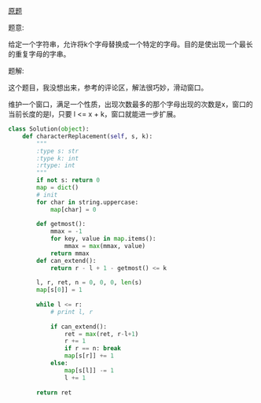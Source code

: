 [原题](https://leetcode.com/problems/longest-repeating-character-replacement)

题意:

给定一个字符串，允许将k个字母替换成一个特定的字母。目的是使出现一个最长的重复字母的字串。


题解:

这个题目，我没想出来，参考的评论区，解法很巧妙，滑动窗口。

维护一个窗口，满足一个性质，出现次数最多的那个字母出现的次数是x，窗口的当前长度的是l，只要 l <= x + k，窗口就能进一步扩展。


```Python
class Solution(object):
    def characterReplacement(self, s, k):
        """
        :type s: str
        :type k: int
        :rtype: int
        """
        if not s: return 0
        map = dict()
        # init
        for char in string.uppercase:
            map[char] = 0
        
        def getmost():
            mmax = -1
            for key, value in map.items():
                mmax = max(mmax, value)
            return mmax
        def can_extend():
            return r - l + 1 - getmost() <= k
        
        l, r, ret, n = 0, 0, 0, len(s)
        map[s[0]] = 1
        
        while l <= r:
            # print l, r
            
            if can_extend():
                ret = max(ret, r-l+1)
                r += 1
                if r == n: break
                map[s[r]] += 1
            else:
                map[s[l]] -= 1
                l += 1
        
        return ret
```